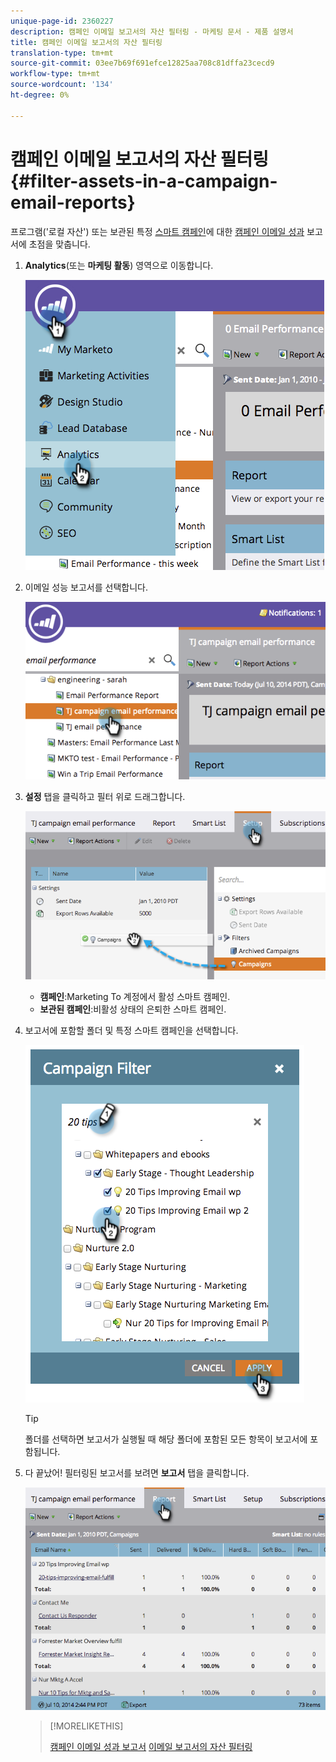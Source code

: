 ```yaml
---
unique-page-id: 2360227
description: 캠페인 이메일 보고서의 자산 필터링 - 마케팅 문서 - 제품 설명서
title: 캠페인 이메일 보고서의 자산 필터링
translation-type: tm+mt
source-git-commit: 03ee7b69f691efce12825aa708c81dffa23cecd9
workflow-type: tm+mt
source-wordcount: '134'
ht-degree: 0%

---
```



# 캠페인 이메일 보고서의 자산 필터링 {#filter-assets-in-a-campaign-email-reports}

프로그램(&#39;로컬 자산&#39;) 또는 보관된 특정 [스마트 캠페인](/help/marketo/product-docs/core-marketo-concepts/smart-campaigns/creating-a-smart-campaign/understanding-batch-and-trigger-smart-campaigns.md)에 대한 [캠페인 이메일 성과](/help/marketo/product-docs/reporting/basic-reporting/report-types/campaign-email-performance-report.md) 보고서에 초점을 맞춥니다.

1. **Analytics**(또는 **마케팅 활동**) 영역으로 이동합니다.

   ![](assets/image2014-9-16-15-3a57-3a27.png)

1. 이메일 성능 보고서를 선택합니다.

   ![](assets/image2014-9-16-15-3a57-3a31.png)

1. **설정** 탭을 클릭하고 필터 위로 드래그합니다.

   ![](assets/image2014-9-16-15-3a57-3a35.png)

   * **캠페인**:Marketing To 계정에서 활성 스마트 캠페인.
   * **보관된 캠페인**:비활성 상태의 은퇴한 스마트 캠페인.

1. 보고서에 포함할 폴더 및 특정 스마트 캠페인을 선택합니다.

   ![](assets/image2014-9-16-15-3a57-3a38.png)

   >[!TIP]
   >
   >폴더를 선택하면 보고서가 실행될 때 해당 폴더에 포함된 모든 항목이 보고서에 포함됩니다.

1. 다 끝났어! 필터링된 보고서를 보려면 **보고서** 탭을 클릭합니다.

   ![](assets/image2014-9-16-15-3a58-3a10.png)

   >[!MORELIKETHIS]
   >
   >[캠페인 이메일 성과 보고서](/help/marketo/product-docs/reporting/basic-reporting/report-types/campaign-email-performance-report.md)
   >[이메일 보고서의 자산 필터링](/help/marketo/product-docs/reporting/basic-reporting/report-activity/filter-assets-in-an-email-report.md)
